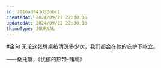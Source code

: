 ```yaml
---
id: 7016ad943d33ebc1
createdAt: 2024/09/22 22:30:16
updatedAt: 2024/09/22 22:30:16
thinoType: JOURNAL
---
```

#金句 无论这张牌桌被清洗多少次，我们都会在祂的庇护下屹立。

——桑托斯，《忧郁的热带-赌局》